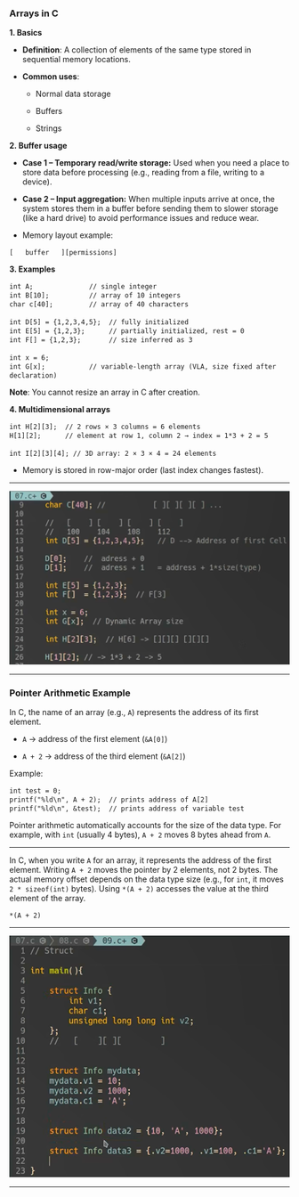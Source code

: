 ### Arrays in C
**1. Basics**
* **Definition**: A collection of elements of the same type stored in sequential memory locations.

* **Common uses**:

  * Normal data storage

  * Buffers

  * Strings

**2. Buffer usage**
* **Case 1 – Temporary read/write storage:**
Used when you need a place to store data before processing (e.g., reading from a file, writing to a device).

* **Case 2 – Input aggregation:**
When multiple inputs arrive at once, the system stores them in a buffer before sending them to slower storage (like a hard drive) to avoid performance issues and reduce wear.

* Memory layout example:

```
[   buffer   ][permissions]
```
**3. Examples**
```
int A;              // single integer
int B[10];          // array of 10 integers
char c[40];         // array of 40 characters

int D[5] = {1,2,3,4,5};  // fully initialized
int E[5] = {1,2,3};      // partially initialized, rest = 0
int F[] = {1,2,3};       // size inferred as 3

int x = 6;
int G[x];           // variable-length array (VLA, size fixed after declaration)
```
**Note**: You cannot resize an array in C after creation.

**4. Multidimensional arrays**
```
int H[2][3];  // 2 rows × 3 columns = 6 elements
H[1][2];      // element at row 1, column 2 → index = 1*3 + 2 = 5

int I[2][3][4]; // 3D array: 2 × 3 × 4 = 24 elements
```
* Memory is stored in row-major order (last index changes fastest).

*******

![Alt Text](https://github.com/alimzh5/c-course/blob/main/repository/ARRAY.png)
******

### Pointer Arithmetic Example
In C, the name of an array (e.g., `A`) represents the address of its first element.

* `A` → address of the first element (`&A[0]`)

* `A + 2` → address of the third element (`&A[2]`)

Example:

```
int test = 0;
printf("%ld\n", A + 2);  // prints address of A[2]
printf("%ld\n", &test);  // prints address of variable test
```
Pointer arithmetic automatically accounts for the size of the data type. For example, with `int` (usually 4 bytes), `A + 2` moves 8 bytes ahead from `A`.

*******

In C, when you write `A` for an array, it represents the address of the first element. Writing `A + 2` moves the pointer by 2 elements, not 2 bytes. The actual memory offset depends on the data type size (e.g., for `int`, it moves `2 * sizeof(int)` bytes). Using `*(A + 2)` accesses the value at the third element of the array.

```
*(A + 2)

```
****

![Alt Text](https://github.com/alimzh5/c-course/blob/main/repository/struct.png)

*****
